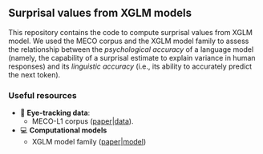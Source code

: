 ## Surprisal values from XGLM models
This repository contains the code to compute surprisal values from XGLM model. We used the MECO corpus and the XGLM model family to assess the relationship between the _psychological accuracy_ of a language model (namely, the capability of a surprisal estimate to explain variance in human responses) and its _linguistic accuracy_ (i.e., its ability to accurately predict the next token).

### Useful resources

- :eyes: **Eye-tracking data**:
  - MECO-L1 corpus ([paper](https://link.springer.com/article/10.3758/s13428-021-01772-6)|[data](https://osf.io/3527a/)).
- :computer: **Computational models**
  - XGLM model family ([paper](https://aclanthology.org/2022.emnlp-main.616/)|[model](https://huggingface.co/facebook/xglm-564M)) 
